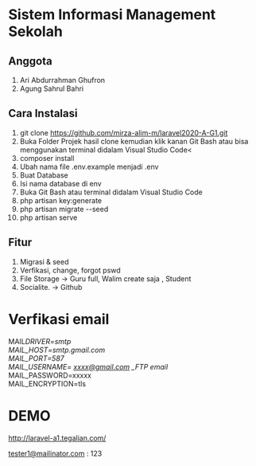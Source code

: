 # Sistem Informasi Management Sekolah

## Anggota

1. Ari Abdurrahman Ghufron
2. Agung Sahrul Bahri

## Cara Instalasi

1. git clone https://github.com/mirza-alim-m/laravel2020-A-G1.git
2. Buka Folder Projek hasil clone kemudian klik kanan Git Bash atau bisa menggunakan terminal didalam Visual Studio Code<
3. composer install
4. Ubah nama file .env.example menjadi .env
5. Buat Database
6. Isi nama database di env
7. Buka Git Bash atau terminal didalam Visual Studio Code
8. php artisan key:generate
9. php artisan migrate --seed
10. php artisan serve

## Fitur

1. Migrasi & seed
2. Verfikasi, change, forgot pswd
3. File Storage -> Guru full, Walim create saja , Student
4. Socialite. -> Github

# Verfikasi email

MAIL*DRIVER=smtp <br>
MAIL_HOST=smtp.gmail.com <br>
MAIL_PORT=587 <br>
MAIL_USERNAME= xxxx@gmail.com \_FTP email* <br>
MAIL_PASSWORD=xxxxx<br>
MAIL_ENCRYPTION=tls

# DEMO

http://laravel-a1.tegalian.com/

tester1@mailinator.com : 123

